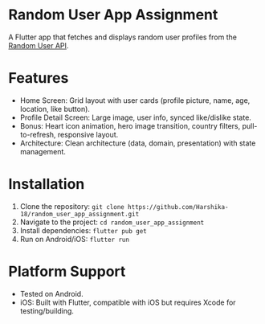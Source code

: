 # Random User App Assignment

A Flutter app that fetches and displays random user profiles from the [Random User API](https://randomuser.me).

# Features
- Home Screen: Grid layout with user cards (profile picture, name, age, location, like button).
- Profile Detail Screen: Large image, user info, synced like/dislike state.
- Bonus: Heart icon animation, hero image transition, country filters, pull-to-refresh, responsive layout.
- Architecture: Clean architecture (data, domain, presentation) with state management.

# Installation
1. Clone the repository: `git clone https://github.com/Harshika-18/random_user_app_assignment.git`
2. Navigate to the project: `cd random_user_app_assignment`
3. Install dependencies: `flutter pub get`
4. Run on Android/iOS: `flutter run`

# Platform Support
- Tested on Android.
- iOS: Built with Flutter, compatible with iOS but requires Xcode for testing/building.
